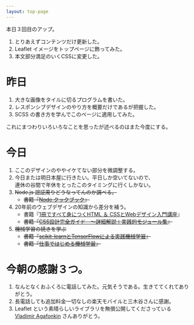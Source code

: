 ```yaml
---
layout: top-page
---
```


本日３回目のアップ。

1. とりあえずコンテンツだけ更新した。
1. Leaflet イメージをトップページに飾ってみた。
1. 本文部分満足のいくCSSに変更した。


# 昨日

1. 大きな画像をタイルに切るプログラムを書いた。
1. レスポンシブデザインのやり方を概要だけであるが把握した。
1. SCSS の書き方を学んでこのページに適用してみた。

これにまつわりいろいろなことを思ったが述べるのはまた今度にする。


# 今日

1. ここのデザインのややイケてない部分を微調整する。
1. 今日または明日本屋に行きたい。平日しか空いてないので、  
   連休の谷間で年休をとったこのタイミングに行くしかない。
1. ~~Node.js 認証周りどうなってんのか調べる。~~
   * ~~書籍『[Node クックブック](https://amazon.jp/dp/4873116066)』~~
1. 20年前のウェブデザインの知識から差分を補う。
   * 書籍『[1冊ですべて身につくHTML ＆ CSSとWebデザイン入門講座](https://amazon.jp/dp/B07PS1ZJN6)』
   * ~~書籍『[CSS設計完全ガイド　～詳細解説＋実践的モジュール集](https://amazon.jp/dp/B0856YMH7L)』~~
1. ~~機械学習の続きを学ぶ~~
   * ~~書籍『[scikit-learnとTensorFlowによる実践機械学習](https://amazon.jp/dp/4873118344)』~~
   * ~~書籍『[仕事ではじめる機械学習](https://amazon.jp/dp/4873118255)』~~

# 今朝の感謝３つ。

1. なんとなくおふくろに電話してみた。元気そうである。生きててくれてありがとう。
2. 長電話しても追加料金一切なしの楽天モバイルと三木谷さんに感謝。
3. Leaflet という素晴らしいライブラリを無償公開してくださっている  
   [Vladimir Agafonkin](https://agafonkin.com) さんありがとう。
